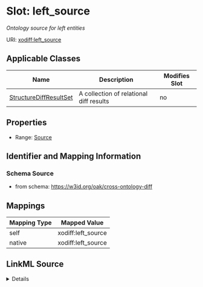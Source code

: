 

# Slot: left_source


_Ontology source for left entities_





URI: [xodiff:left_source](https://w3id.org/oak/cross-ontology-diff/left_source)



<!-- no inheritance hierarchy -->





## Applicable Classes

| Name | Description | Modifies Slot |
| --- | --- | --- |
| [StructureDiffResultSet](StructureDiffResultSet.md) | A collection of relational diff results |  no  |







## Properties

* Range: [Source](Source.md)





## Identifier and Mapping Information







### Schema Source


* from schema: https://w3id.org/oak/cross-ontology-diff




## Mappings

| Mapping Type | Mapped Value |
| ---  | ---  |
| self | xodiff:left_source |
| native | xodiff:left_source |




## LinkML Source

<details>
```yaml
name: left_source
description: Ontology source for left entities
from_schema: https://w3id.org/oak/cross-ontology-diff
rank: 1000
alias: left_source
owner: StructureDiffResultSet
domain_of:
- StructureDiffResultSet
range: Source

```
</details>